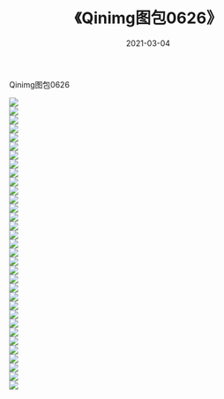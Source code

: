 ﻿---
layout: post
title:  《Qinimg图包0626》
date:   2021-03-04
img: http://imgx.orgx.ga/Qinimg图包/Qinimg图包0626/000.jpg
categories: [美女, 清纯, 唯美]
---

Qinimg图包0626

 ![](http://imgx.orgx.ga/Qinimg图包/Qinimg图包0626/001.jpg) <br>![](http://imgx.orgx.ga/Qinimg图包/Qinimg图包0626/002.jpg) <br>![](http://imgx.orgx.ga/Qinimg图包/Qinimg图包0626/003.jpg) <br>![](http://imgx.orgx.ga/Qinimg图包/Qinimg图包0626/004.jpg) <br>![](http://imgx.orgx.ga/Qinimg图包/Qinimg图包0626/005.jpg) <br>![](http://imgx.orgx.ga/Qinimg图包/Qinimg图包0626/006.jpg) <br>![](http://imgx.orgx.ga/Qinimg图包/Qinimg图包0626/007.jpg) <br>![](http://imgx.orgx.ga/Qinimg图包/Qinimg图包0626/008.jpg) <br>![](http://imgx.orgx.ga/Qinimg图包/Qinimg图包0626/009.jpg) <br>![](http://imgx.orgx.ga/Qinimg图包/Qinimg图包0626/010.jpg) <br>![](http://imgx.orgx.ga/Qinimg图包/Qinimg图包0626/011.jpg) <br>![](http://imgx.orgx.ga/Qinimg图包/Qinimg图包0626/012.jpg) <br>![](http://imgx.orgx.ga/Qinimg图包/Qinimg图包0626/013.jpg) <br>![](http://imgx.orgx.ga/Qinimg图包/Qinimg图包0626/014.jpg) <br>![](http://imgx.orgx.ga/Qinimg图包/Qinimg图包0626/015.jpg) <br>![](http://imgx.orgx.ga/Qinimg图包/Qinimg图包0626/016.jpg) <br>![](http://imgx.orgx.ga/Qinimg图包/Qinimg图包0626/017.jpg) <br>![](http://imgx.orgx.ga/Qinimg图包/Qinimg图包0626/018.jpg) <br>![](http://imgx.orgx.ga/Qinimg图包/Qinimg图包0626/019.jpg) <br>![](http://imgx.orgx.ga/Qinimg图包/Qinimg图包0626/020.jpg) <br>![](http://imgx.orgx.ga/Qinimg图包/Qinimg图包0626/021.jpg) <br>![](http://imgx.orgx.ga/Qinimg图包/Qinimg图包0626/022.jpg) <br>![](http://imgx.orgx.ga/Qinimg图包/Qinimg图包0626/023.jpg) <br>![](http://imgx.orgx.ga/Qinimg图包/Qinimg图包0626/024.jpg) <br>![](http://imgx.orgx.ga/Qinimg图包/Qinimg图包0626/025.jpg) <br>![](http://imgx.orgx.ga/Qinimg图包/Qinimg图包0626/026.jpg) <br>![](http://imgx.orgx.ga/Qinimg图包/Qinimg图包0626/027.jpg) <br>![](http://imgx.orgx.ga/Qinimg图包/Qinimg图包0626/028.jpg) <br>![](http://imgx.orgx.ga/Qinimg图包/Qinimg图包0626/029.jpg) <br>![](http://imgx.orgx.ga/Qinimg图包/Qinimg图包0626/030.jpg) <br>![](http://imgx.orgx.ga/Qinimg图包/Qinimg图包0626/031.jpg) <br>![](http://imgx.orgx.ga/Qinimg图包/Qinimg图包0626/032.jpg) <br>![](http://imgx.orgx.ga/Qinimg图包/Qinimg图包0626/033.jpg) <br>